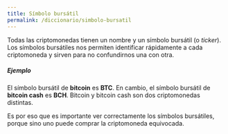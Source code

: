 ```yaml
---
title: Símbolo bursátil
permalink: /diccionario/simbolo-bursatil
---
```


Todas las criptomonedas tienen un nombre y un símbolo bursátil (o _ticker_). Los símbolos bursátiles nos permiten identificar rápidamente a cada criptomoneda y sirven para no confundirnos una con otra.

##### Ejemplo

El símbolo bursátil de **bitcoin** es **BTC**. En cambio, el símbolo bursátil de **bitcoin cash** es **BCH**. Bitcoin y bitcoin cash son dos criptomonedas distintas.

Es por eso que es importante ver correctamente los símbolos bursátiles, porque sino uno puede comprar la criptomoneda equivocada.